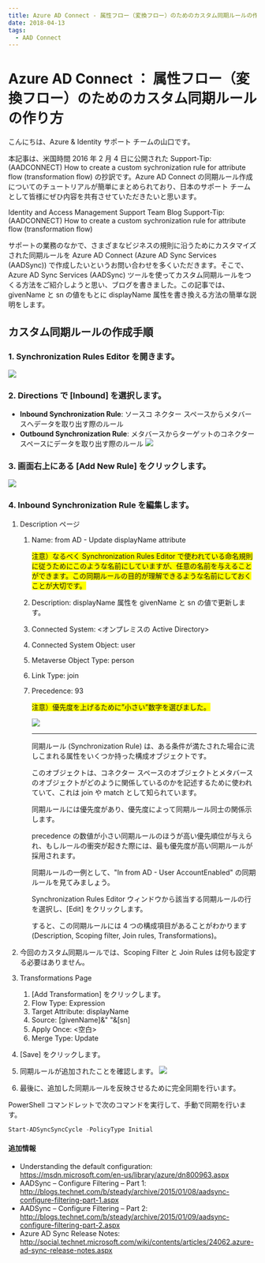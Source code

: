 ```yaml
---
title: Azure AD Connect - 属性フロー（変換フロー）のためのカスタム同期ルールの作り方
date: 2018-04-13
tags:
  - AAD Connect
---
```


# Azure AD Connect ： 属性フロー（変換フロー）のためのカスタム同期ルールの作り方

こんにちは、Azure & Identity サポート チームの山口です。

本記事は、米国時間 2016 年 2 月 4 日に公開された Support-Tip: (AADCONNECT) How to create a custom sychronization rule for attribute flow (transformation flow) の抄訳です。Azure AD Connect の同期ルール作成についてのチュートリアルが簡単にまとめられており、日本のサポート チームとして皆様にぜひ内容を共有させていただきたいと思います。

Identity and Access Management Support Team Blog
Support-Tip: (AADCONNECT) How to create a custom sychronization rule for attribute flow (transformation flow)

サポートの業務のなかで、さまざまなビジネスの規則に沿うためにカスタマイズされた同期ルールを Azure AD Connect (Azure AD Sync Services (AADSync)) で作成したいというお問い合わせを多くいただきます。そこで、Azure AD Sync Services (AADSync) ツールを使ってカスタム同期ルールをつくる方法をご紹介しようと思い、ブログを書きました。この記事では、givenName と sn の値をもとに displayName 属性を書き換える方法の簡単な説明をします。

## カスタム同期ルールの作成手順

### 1. Synchronization Rules Editor を開きます。

![](./clip_image00211.jpg)

### 2. Directions で [Inbound] を選択します。

- **Inbound Synchronization Rule**: ソースコ ネクター スペースからメタバースへデータを取り出す際のルール
- **Outbound Synchronization Rule**: メタバースからターゲットのコネクター スペースにデータを取り出す際のルール
![](./clip_image0033.jpg) 

### 3. 画面右上にある [Add New Rule] をクリックします。

![](./clip_image0046.jpg) 

### 4. Inbound Synchronization Rule を編集します。

1. Description ページ
   1. Name: from AD - Update displayName attribute

      <span style="background-color: #ffff00;">注意）なるべく Synchronization Rules Editor で使われている命名規則に従うためにこのような名前にしていますが、任意の名前を与えることができます。この同期ルールの目的が理解できるような名前にしておくことが大切です。</span>

   2. Description: displayName 属性を givenName と sn の値で更新します。
   3. Connected System: <オンプレミスの Active Directory>
   4. Connected System Object: user
   5. Metaverse Object Type: person
   6. Link Type: join
   7. Precedence: 93

      <span style="background-color: #ffff00;">注意）優先度を上げるために”小さい”数字を選びました。</span>

      ![](./how-to-create-a-custom-aadsync-synchronization-rule/clip_image0052.jpg)

       ---
      同期ルール (Synchronization Rule) は、ある条件が満たされた場合に流しこまれる属性をいくつか持った構成オブジェクトです。

       このオブジェクトは、コネクター スペースのオブジェクトとメタバースのオブジェクトがどのように関係しているのかを記述するために使われていて、これは join や match として知られています。

       同期ルールには優先度があり、優先度によって同期ルール同士の関係示します。

       precedence の数値が小さい同期ルールのほうが高い優先順位が与えられ、もしルールの衝突が起きた際には、最も優先度が高い同期ルールが採用されます。

       同期ルールの一例として、"In from AD - User AccountEnabled" の同期ルールを見てみましょう。

       Synchronization Rules Editor ウィンドウから該当する同期ルールの行を選択し、[Edit] をクリックします。

       すると、この同期ルールには 4 つの構成項目があることがわかります (Description, Scoping filter, Join rules, Transformations)。
2. 今回のカスタム同期ルールでは、Scoping Filter と Join Rules は何も設定する必要はありません。

3. Transformations Page
    1. [Add Transformation] をクリックします。
    2. Flow Type: Expression
    3. Target Attribute: displayName
    4. Source: [givenName]&" "&[sn]
    5. Apply Once: <空白>
    6. Merge Type: Update
4. [Save] をクリックします。
5. 同期ルールが追加されたことを確認します。
![](./clip_image0066.jpg)

6. 最後に、追加した同期ルールを反映させるために完全同期を行います。

PowerShell コマンドレットで次のコマンドを実行して、手動で同期を行います。

```PowerShell
Start-ADSyncSyncCycle -PolicyType Initial
```

#### 追加情報

- Understanding the default configuration: https://msdn.microsoft.com/en-us/library/azure/dn800963.aspx
- AADSync – Configure Filtering – Part 1: http://blogs.technet.com/b/steady/archive/2015/01/08/aadsync-configure-filtering-part-1.aspx
- AADSync – Configure Filtering – Part 2: http://blogs.technet.com/b/steady/archive/2015/01/09/aadsync-configure-filtering-part-2.aspx
- Azure AD Sync Release Notes: http://social.technet.microsoft.com/wiki/contents/articles/24062.azure-ad-sync-release-notes.aspx
